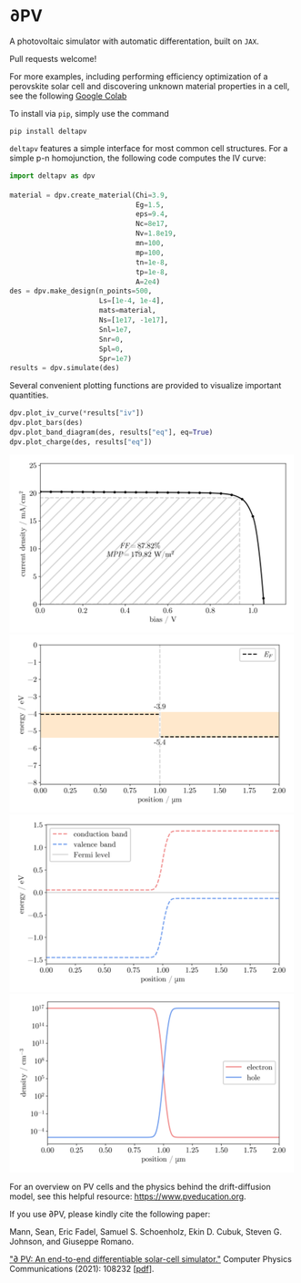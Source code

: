 # ∂PV
A photovoltaic simulator with automatic differentation, built on `JAX`. 

Pull requests welcome!



For more examples, including performing efficiency optimization of a perovskite solar cell and discovering unknown material properties in a cell, see the following [Google Colab](https://colab.research.google.com/drive/1d2vY01LhXUKOHasNOOZj17FO7qGgWBph?usp=sharing)


To install via `pip`, simply use the command

```
pip install deltapv
```

`deltapv` features a simple interface for most common cell structures. For a simple p-n homojunction, the following code computes the IV curve:

```python
import deltapv as dpv

material = dpv.create_material(Chi=3.9,
                               Eg=1.5,
                               eps=9.4,
                               Nc=8e17,
                               Nv=1.8e19,
                               mn=100,
                               mp=100,
                               tn=1e-8,
                               tp=1e-8,
                               A=2e4)
des = dpv.make_design(n_points=500,
                      Ls=[1e-4, 1e-4],
                      mats=material,
                      Ns=[1e17, -1e17],
                      Snl=1e7,
                      Snr=0,
                      Spl=0,
                      Spr=1e7)
results = dpv.simulate(des)
```

Several convenient plotting functions are provided to visualize important quantities.

```python
dpv.plot_iv_curve(*results["iv"])
dpv.plot_bars(des)
dpv.plot_band_diagram(des, results["eq"], eq=True)
dpv.plot_charge(des, results["eq"])
```

<img src="plots/iv.png" alt="iv" width="500"/>
<img src="plots/bars.png" alt="bars" width="500"/>
<img src="plots/band.png" alt="band" width="500"/>
<img src="plots/charge.png" alt="charge" width="500"/>


For an overview on PV cells and the physics behind the drift-diffusion model, see this helpful resource: https://www.pveducation.org.


If you use ∂PV, please kindly cite the following paper:

Mann, Sean, Eric Fadel, Samuel S. Schoenholz, Ekin D. Cubuk, Steven G. Johnson, and Giuseppe Romano. 

["∂ PV: An end-to-end differentiable solar-cell simulator."](https://www.sciencedirect.com/science/article/abs/pii/S0010465521003441) Computer Physics Communications (2021): 108232 [[pdf](https://arxiv.org/abs/2105.06305)].





